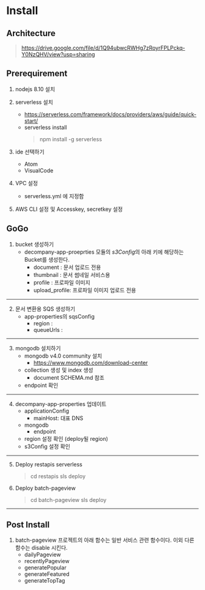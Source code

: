 Install
=============

Architecture
-------------

> https://drive.google.com/file/d/1Q94ubwcRWHg7zRoyrFPLPckq-Y0NzQHV/view?usp=sharing


Prerequirement
-------------

1. nodejs 8.10 설치 

2. serverless 설치
    - https://serverless.com/framework/docs/providers/aws/guide/quick-start/
    - serverless install
        > npm install -g serverless

3. ide 선택하기
    - Atom
    - VisualCode

4. VPC 설정
    - serverless.yml 에 지정함

4. AWS CLI 설정 및 Accesskey, secretkey 설정

GoGo
-------------

1. bucket 생성하기
    - decompany-app-proeprties 모듈의 *s3Config*의 아래 키에 해당하는 Bucket를 생성한다.
        - document : 문서 업로드 전용
        - thumbnail : 문서 썸네일 서비스용
        - profile : 프로파일 이미지
        - upload_profile: 프로파일 이미지 업로드 전용

-----

2. 문서 변환용 SQS 생성하기
    - app-properties의 sqsConfig
        - region :
        - queueUrls : 

-----

3. mongodb 설치하기
    - mongodb v4.0 community 설치
        - https://www.mongodb.com/download-center
    - collection 생성 및 index 생성
        - document SCHEMA.md 참조
    - endpoint 확인
----

4. decompany-app-properties 업데이트
    - applicationConfig
        - mainHost: 대표 DNS
    - mongodb
        - endpoint 
    - region 설정 확인 (deploy될 region)
    - s3Config 설정 확인

----


5. Deploy restapis serverless
    > cd restapis
    > sls deploy

6. Deploy batch-pageview
    > cd batch-pageview
    > sls deploy
---


Post Install
-------------

1. batch-pageview 프로젝트의 아래 함수는 일반 서비스 관련 함수이다. 이외 다른 함수는 disable 시킨다.
    - dailyPageview
    - recentlyPageview
    - generatePopular
    - generateFeatured
    - generateTopTag